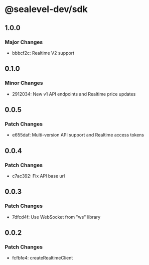 # @sealevel-dev/sdk

## 1.0.0

### Major Changes

- bbbcf2c: Realtime V2 support

## 0.1.0

### Minor Changes

- 2912034: New v1 API endpoints and Realtime price updates

## 0.0.5

### Patch Changes

- e655daf: Multi-version API support and Realtime access tokens

## 0.0.4

### Patch Changes

- c7ac392: Fix API base url

## 0.0.3

### Patch Changes

- 7dfcd4f: Use WebSocket from "ws" library

## 0.0.2

### Patch Changes

- fcfbfe4: createRealtimeClient
